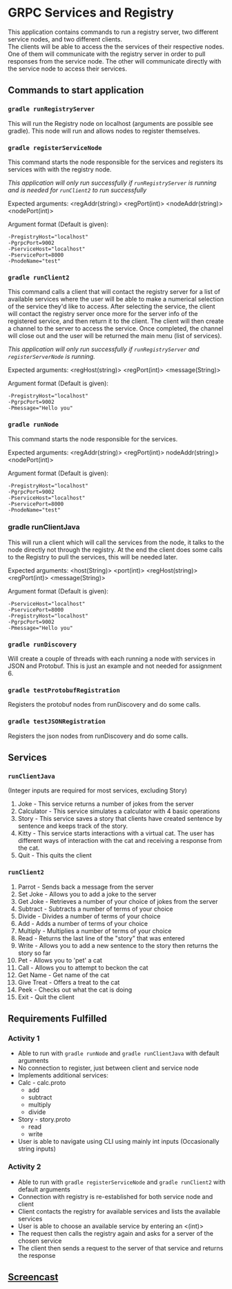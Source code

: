 # GRPC Services and Registry

This application contains commands to run a registry server, two different service nodes, and two different clients.  
The clients will be able to access the the services of their respective nodes.  
One of them will communicate with the registry server in order to pull responses from the service node.
The other will communicate directly with the service node to access their services.

## Commands to start application


### `gradle runRegistryServer`
This will run the Registry node on localhost (arguments are possible see gradle). This node will run and allows nodes to register themselves. 


### `gradle registerServiceNode`

This command starts the node responsible for the services and registers its services with with the registry node. 

*This application will only run successfully if `runRegistryServer` is running and is needed for `runClient2` to run successfully*

Expected arguments: <regAddr(string)> <regPort(int)> <nodeAddr(string)> <nodePort(int)>

Argument format (Default is given):

 ``` 
-PregistryHost="localhost"
-PgrpcPort=9002
-PserviceHost="localhost"
-PservicePort=8000
-PnodeName="test"
```

### `gradle runClient2`

This command calls a client that will contact the registry server for a list of available services where the user will be able to make a numerical selection of the service they'd like to access.  After selecting the service, the client will contact the registry server once more for the server info of the registered service, and then return it to the client.  The client will then create a channel to the server to access the service.  Once completed, the channel will close out and the user will be returned the main menu (list of services).

*This application will only run successfully if `runRegistryServer` and `registerServerNode` is running.*

Expected arguments: <regHost(string)> <regPort(int)> <message(String)>


Argument format (Default is given):
 ```
-PregistryHost="localhost"
-PgrpcPort=9002
-Pmessage="Hello you"
```

### `gradle runNode`
This command starts the node responsible for the services.

Expected arguments: <regAddr(string)> <regPort(int)> nodeAddr(string)> <nodePort(int)>

Argument format (Default is given):

 ``` 
-PregistryHost="localhost"
-PgrpcPort=9002
-PserviceHost="localhost"
-PservicePort=8000
-PnodeName="test"
```

### gradle runClientJava
This will run a client which will call the services from the node, it talks to the node directly not through the registry. At the end the client does some calls to the Registry to pull the services, this will be needed later.

Expected arguments: <host(String)> <port(int)> <regHost(string)> <regPort(int)> <message(String)>

Argument format (Default is given):

 ```
-PserviceHost="localhost"
-PservicePort=8000
-PregistryHost="localhost"
-PgrpcPort=9002
-Pmessage="Hello you"
```

### `gradle runDiscovery`
Will create a couple of threads with each running a node with services in JSON and Protobuf. This is just an example and not needed for assignment 6. 

### `gradle testProtobufRegistration`
Registers the protobuf nodes from runDiscovery and do some calls. 

### `gradle testJSONRegistration`
Registers the json nodes from runDiscovery and do some calls. 

## Services

### `runClientJava`

(Integer inputs are required for most services, excluding Story)

1. Joke - This service returns a number of jokes from the server
2. Calculator - This service simulates a calculator with 4 basic operations
3. Story - This service saves a story that clients have created sentence by sentence and keeps track of the story. 
4. Kitty - This service starts interactions with a virtual cat.  The user has different ways of interaction with the cat and receiving a response from the cat.
5. Quit - This quits the client

### `runClient2`

1. Parrot - Sends back a message from the server
2. Set Joke - Allows you to add a joke <string> to the server
3. Get Joke - Retrieves a number of your choice <int> of jokes from the server
4. Subtract - Subtracts a number <int> of terms <int> of your choice
5. Divide - Divides a number <int> of terms <int> of your choice 
6. Add - Adds a number <int> of terms <int> of your choice 
7. Multiply - Multiplies a number <int> of terms <int> of your choice 
8. Read - Returns the last line of the "story" that was entered
9. Write - Allows you to add a new sentence <string> to the story then returns the story so far
10. Pet - Allows you to 'pet' a cat
11. Call - Allows you to attempt to beckon the cat
12. Get Name - Get name of the cat
13. Give Treat - Offers a treat<int> to the cat 
14. Peek - Checks out what the cat is doing 
0. Exit - Quit the client


## Requirements Fulfilled
### Activity 1
* Able to run with `gradle runNode` and `gradle runClientJava` with default arguments 
* No connection to register, just between client and service node
* Implements additional services: 
 * Calc - calc.proto
 	* add
 	* subtract
 	* multiply
 	* divide
 * Story - story.proto
 	* read
 	* write
* User is able to navigate using CLI using mainly int inputs (Occasionally string inputs)

### Activity 2
* Able to run with `gradle registerServiceNode` and `gradle runClient2` with default arguments 
* Connection with registry is re-established for both service node and client
* Client contacts the registry for available services and lists the available services
* User is able to choose an available service by entering an <(int)>
* The request then calls the registry again and asks for a server of the chosen service
* The client then sends a request to the server of that service and returns the response

## [Screencast](https://youtu.be/7EO8t2FVEWQ)


 




